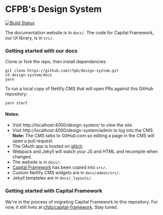 # CFPB's Design System

[![Build Status](https://travis-ci.org/cfpb/design-system.png?branch=master)](https://travis-ci.org/cfpb/design-system?branch=master)


The documentation website is in `docs/`. The code for Capital Framework, our UI library, is in `src/`.

### Getting started with our docs

Clone or fork the repo, then install dependencies:

```shell
git clone https://github.com/cfpb/design-system.git
cd design-system/docs
yarn
```

To run a local copy of Netlify CMS that will open PRs against this GitHub repository:

```shell
yarn start
```

#### Notes:

- Visit http://localhost:4000/design-system/ to view the site.
- Visit http://localhost:4000/design-system/admin to log into the CMS. **Note:** The CMS talks to GitHub.com so editing a page in the CMS will open a pull request.
- The OAuth app is hosted on [glitch](https://glitch.com/edit/#!/netlifycms-auth).
- Webpack and Jekyll will watch your JS and HTML and recompile when changed.
- The website is in `docs/`.
- [Capital Framework](https://github.com/cfpb/capital-framework) has been copied into `src/`.
- Custom Netlify CMS widgets are in `docs/admin/src/`.
- Jekyll templates are in `docs/_layouts/`.

### Getting started with Capital Framework

We're in the process of migrating Capital Framework to this repository.
For now, it still lives at [cfpb/capital-framework](https://github.com/cfpb/capital-framework). Stay tuned.

